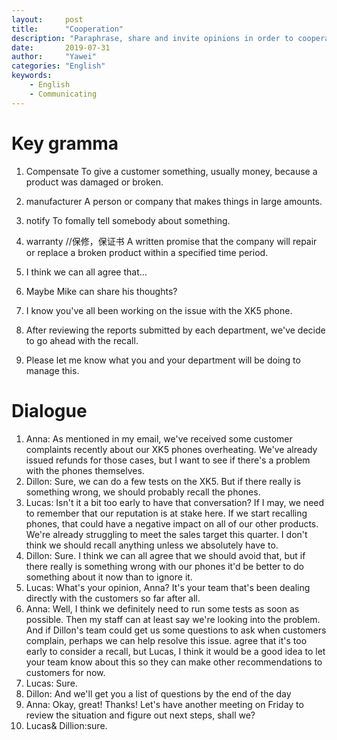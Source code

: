 ```yaml
---
layout:		post
title:		"Cooperation"
description: "Paraphrase, share and invite opinions in order to cooperate with your colleagues."
date:		2019-07-31
author:		"Yawei"
categories: "English"
keywords:
    - English
    - Communicating
---
```


# Key gramma
1. Compensate
To give a customer something, usually money, because a product was damaged or broken.

2. manufacturer
A person or company that makes things in large amounts.

3. notify
To fomally tell somebody about something.

4. warranty //保修，保证书
A written promise that the company will repair or replace a broken product within a specified time period.

1. I think we can all agree that…

2. Maybe Mike can share his thoughts?

3. I know you've all been working on the issue with the XK5 phone.

4. After reviewing the reports submitted by each department, we've decide to go ahead with the recall.

5. Please let me know what you and your department will be doing to manage this.

# Dialogue

1. Anna: As mentioned in my email, we've received some customer complaints recently about our XK5 phones overheating. We've already issued refunds for those cases, but I want to see if there's a problem with the phones themselves.
2. Dillon: Sure, we can do a few tests on the XK5. But if there really is something wrong, we should probably recall the phones.
3. Lucas: Isn't it a bit too early to have that conversation? If I may, we need to remember that our reputation is at stake here. If we start recalling phones, that could have a negative impact on all of our other products. We're already struggling to meet the sales target this quarter. I don't think we should recall anything unless we absolutely have to.
4. Dillon: Sure. I think we can all agree that we should avoid that, but if there really is something wrong with our phones it'd be better to do something about it now than to ignore it.
5. Lucas: What's your opinion, Anna? It's your team that's been dealing directly with the customers so far after all.
6. Anna: Well, I think we definitely need to run some tests as soon as possible. Then my staff can at least say we're looking into the problem. And if Dillon's team could get us some questions to ask when customers complain, perhaps we can help resolve this issue. agree that it's too early to consider a recall, but Lucas, I think it would be a good idea to let your team know about this so they can make other recommendations to customers for now.
7. Lucas: Sure.
8. Dillon: And we'll get you a list of questions by the end of the day
9. Anna: Okay, great! Thanks! Let's have another meeting on Friday to review the situation and figure out next steps, shall we?
10. Lucas& Dillion:sure.
